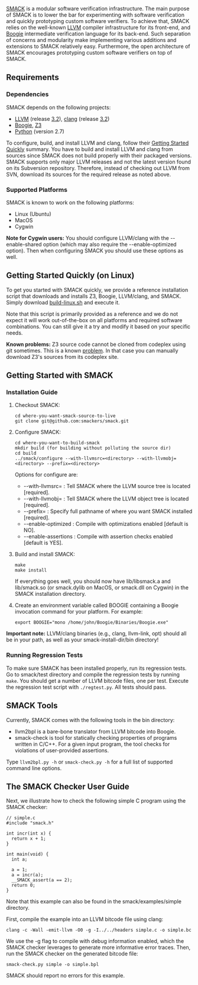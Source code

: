 [SMACK](http://smackers.github.com/smack/) is a modular software verification
infrastructure. The main purpose of SMACK is to lower the bar for experimenting
with software verification and quickly prototyping custom software verifiers.
To achieve that, SMACK relies on the well-known [LLVM](http://www.llvm.org)
compiler infrastructure for its front-end, and
[Boogie](http://boogie.codeplex.com) intermediate verification language for its
back-end. Such separation of concerns and modularity make implementing various
additions and extensions to SMACK relatively easy.  Furthermore, the open
architecture of SMACK encourages prototyping custom software verifiers on top
of SMACK.


## Requirements

### Dependencies

SMACK depends on the following projects:
* [LLVM](http://www.llvm.org) (release [3.2](http://llvm.org/releases/download.html#3.2)),
  [clang](http://clang.llvm.org) (release [3.2](http://llvm.org/releases/download.html#3.2))
* [Boogie](http://boogie.codeplex.com), [Z3](http://z3.codeplex.com/)
* [Python](http://www.python.org) (version 2.7)

To configure, build, and install LLVM and clang, follow their [Getting Started
Quickly](http://llvm.org/docs/GettingStarted.html#getting-started-quickly-a-summary)
summary. You have to build and install LLVM and clang from sources since SMACK
does not build properly with their packaged versions. SMACK supports only major
LLVM releases and not the latest version found on its Subversion repository.
Therefore, instead of checking out LLVM from SVN, download its sources for the
required release as noted above.

### Supported Platforms

SMACK is known to work on the following platforms:
* Linux (Ubuntu)
* MacOS
* Cygwin

**Note for Cygwin users:**
You should configure LLVM/clang with the --enable-shared option (which may also
require the --enable-optimized option).  Then when configuring SMACK you should
use these options as well.


## Getting Started Quickly (on Linux)

To get you started with SMACK quickly, we provide a reference installation
script that downloads and installs Z3, Boogie, LLVM/clang, and SMACK. Simply
download
[build-linux.sh](http://github.com/smackers/smack/blob/master/bin/build-linux.sh)
and execute it.

Note that this script is primarily provided as a reference and we do not expect
it will work out-of-the-box on all platforms and required software
combinations. You can still give it a try and modify it based on your specific
needs.

**Known problems:**
Z3 source code cannot be cloned from codeplex using git sometimes. This is a
known
[problem](http://z3.codeplex.com/wikipage?title=Git%20HTTPS%20cloning%20errors).
In that case you can manually download Z3's sources from its codeplex site.


## Getting Started with SMACK

### Installation Guide

1. Checkout SMACK:

   ```
   cd where-you-want-smack-source-to-live  
   git clone git@github.com:smackers/smack.git
   ```

2. Configure SMACK:

   ```
   cd where-you-want-to-build-smack
   mkdir build (for building without polluting the source dir)
   cd build
   ../smack/configure --with-llvmsrc=<directory> --with-llvmobj=<directory> --prefix=<directory>
   ```

   Options for configure are:
   * --with-llvmsrc=<directory>  : Tell SMACK where the LLVM source tree is located [required].
   * --with-llvmobj=<directory>  : Tell SMACK where the LLVM object tree is located [required].
   * --prefix=<directory>        : Specify full pathname of where you want SMACK installed [required].
   * --enable-optimized          : Compile with optimizations enabled [default is NO].
   * --enable-assertions         : Compile with assertion checks enabled [default is YES].

3. Build and install SMACK:

   ```
   make
   make install
   ```

   If everything goes well, you should now have lib/libsmack.a and lib/smack.so
   (or smack.dylib on MacOS, or smack.dll on Cygwin) in the SMACK installation
   directory.

4. Create an environment variable called BOOGIE containing a Boogie invocation
   command for your platform. For example:

   ```
   export BOOGIE="mono /home/john/Boogie/Binaries/Boogie.exe"
   ```

**Important note:**
LLVM/clang binaries (e.g., clang, llvm-link, opt) should all be in your path,
as well as your smack-install-dir/bin directory!


### Running Regression Tests

To make sure SMACK has been installed properly, run its regression tests.
Go to smack/test directory and compile the regression tests by running
`make`. You should get a number of LLVM bitcode files, one per test.
Execute the regression test script with `./regtest.py`. All tests should pass.


## SMACK Tools

Currently, SMACK comes with the following tools in the bin directory:
* llvm2bpl is a bare-bone translator from LLVM bitcode into Boogie.
* smack-check is tool for statically checking properties of programs written in
  C/C++. For a given input program, the tool checks for violations of
  user-provided assertions.

Type `llvm2bpl.py -h` or `smack-check.py -h` for a full list of supported
command line options.


## The SMACK Checker User Guide

Next, we illustrate how to check the following simple C program using the SMACK
checker:
```
// simple.c
#include "smack.h"

int incr(int x) {
  return x + 1;
}

int main(void) {
  int a;

  a = 1;
  a = incr(a);
  __SMACK_assert(a == 2);
  return 0;
}
```
Note that this example can also be found in the smack/examples/simple
directory.

First, compile the example into an LLVM bitcode file using clang:
```
clang -c -Wall -emit-llvm -O0 -g -I../../headers simple.c -o simple.bc
```
We use the -g flag to compile with debug information enabled, which the SMACK
checker leverages to generate more informative error traces.
Then, run the SMACK checker on the generated bitcode file:
```
smack-check.py simple -o simple.bpl
```
SMACK should report no errors for this example.

